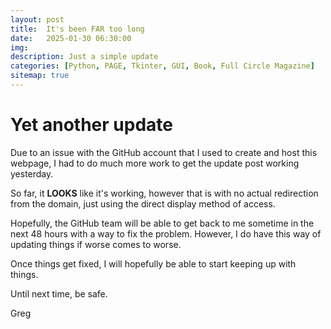 ```yaml
---
layout: post
title:  It's been FAR too long
date:   2025-01-30 06:30:00
img: 
description: Just a simple update
categories: [Python, PAGE, Tkinter, GUI, Book, Full Circle Magazine]
sitemap: true
---
```


# Yet another update

Due to an issue with the GitHub account that I used to create and host this webpage, I had to do much more work to get the update post working yesterday.

So far, it **LOOKS** like it's working, however that is with no actual redirection from the domain, just using the direct display method of access.

Hopefully, the GitHub team will be able to get back to me sometime in the next 48 hours with a way to fix the problem. However, I do have this way of updating things if worse comes to worse.  
  
Once things get fixed, I will hopefully be able to start keeping up with things.

Until next time, be safe.

Greg
